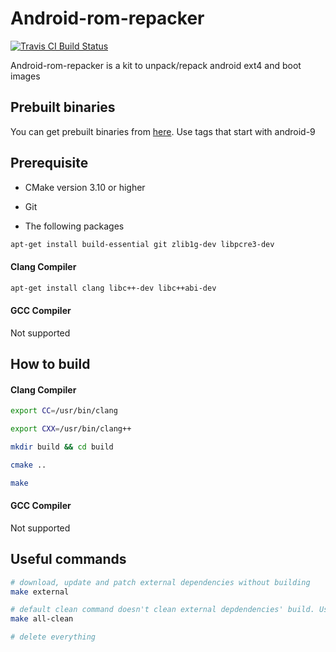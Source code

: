 # Android-rom-repacker

[![Travis CI Build Status](https://travis-ci.org/rkhat2/android-rom-repacker.svg?branch=android-9)](https://travis-ci.org/rkhat2/android-rom-repacker)

Android-rom-repacker is a kit to unpack/repack android ext4 and boot images

## Prebuilt binaries

You can get prebuilt binaries from [here](https://www.github.com/rkhat2/android-rom-repacker/releases). Use tags that start with android-9

## Prerequisite

* CMake version 3.10 or higher

* Git

* The following packages

```bash
apt-get install build-essential git zlib1g-dev libpcre3-dev
```

#### Clang Compiler

```bash
apt-get install clang libc++-dev libc++abi-dev
```
#### GCC Compiler

Not supported

## How to build

#### Clang Compiler

```bash
export CC=/usr/bin/clang

export CXX=/usr/bin/clang++

mkdir build && cd build

cmake ..

make
```

#### GCC Compiler

Not supported

## Useful commands

```bash
# download, update and patch external dependencies without building
make external 

# default clean command doesn't clean external depdendencies' build. Use this instead.
make all-clean

# delete everything

```